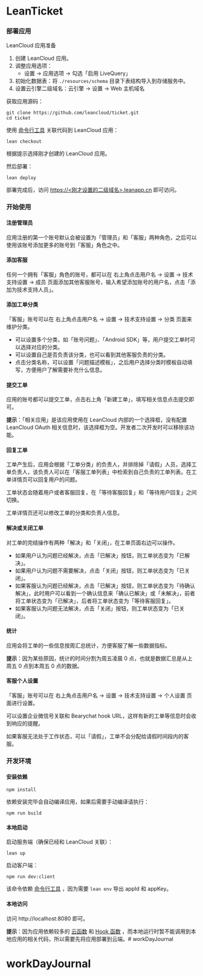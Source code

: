 # LeanTicket

### 部署应用

LeanCloud 应用准备

1. 创建 LeanCloud 应用。
2. 调整应用选项：
   - 设置 -> 应用选项 -> 勾选「启用 LiveQuery」
3. 初始化数据表：将 `./resources/schema` 目录下表结构导入到存储服务中。
4. 设置云引擎二级域名：云引擎 -> 设置 -> Web 主机域名

获取应用源码：

```
git clone https://github.com/leancloud/ticket.git
cd ticket
```

使用 [命令行工具](https://leancloud.cn/docs/leanengine_cli.html) 关联代码到 LeanCloud 应用：

```
lean checkout
```

根据提示选择刚才创建的 LeanCloud 应用。

然后部署：

```
lean deploy
```

部署完成后，访问 [https://<刚才设置的二级域名>.leanapp.cn]() 即可访问。

### 开始使用

#### 注册管理员

应用注册的第一个账号默认会被设置为「管理员」和「客服」两种角色，之后可以使用该账号添加更多的账号到「客服」角色之中。

#### 添加客服

任何一个拥有「客服」角色的账号，都可以在 右上角点击用户名 -> 设置 -> 技术支持设置 -> 成员 页面添加其他客服账号，输入希望添加账号的用户名，点击「添加为技术支持人员」。

#### 添加工单分类

「客服」账号可以在 右上角点击用户名 -> 设置 -> 技术支持设置 -> 分类 页面来维护分类。

* 可以设置多个分类，如「账号问题」、「Android SDK」等，用户提交工单时可以选择对应的分类。
* 可以设置自己是否负责该分类，也可以看到其他客服负责的分类。
* 点击分类名称，可以设置「问题描述模板」，之后用户选择分类时模板自动填写，方便用户了解需要补充什么信息。

#### 提交工单

应用的账号都可以提交工单，点击右上角「新建工单」，填写相关信息点击提交即可。

**提示**：「相关应用」是该应用使用在 LeanCloud 内部的一个选择框，没有配置 LeanCloud OAuth 相关信息时，该选择框为空。开发者二次开发时可以移除该功能。

#### 回复工单

工单产生后，应用会根据「工单分类」的负责人，并排除掉「请假」人员，选择工单负责人，该负责人可以在「客服工单列表」中检索到自己负责的工单列表。在工单详情页可以回复用户的问题。

工单状态会随着用户或者客服回复，在「等待客服回复」和「等待用户回复」之间切换。

工单详情页还可以修改工单的分类和负责人信息。

#### 解决或关闭工单

对工单的完结操作有两种「解决」和「关闭」，在工单页面右边可以操作。 
* 如果用户认为问题已经解决，点击「已解决」按钮，则工单状态变为「已解决」。
* 如果用户认为问题不需要解决，点击「关闭」按钮，则工单状态变为「已关闭」。
* 如果客服认为问题已经解决，点击「已解决」按钮，则工单状态变为「待确认解决」，此时用户可以看到一个确认信息来「确认已解决」或「未解决」，前者将工单状态变为「已解决」，后者将工单状态变为「等待客服回复」。
* 如果客服认为问题无法解决，点击「关闭」按钮，则工单状态变为「已关闭」。


#### 统计

应用会将工单的一些信息按周汇总统计，方便客服了解一些数据指标。

**提示**：因为某些原因，统计的时间分割为周五凌晨 0 点，也就是数据汇总是从上周五 0 点到本周五 0 点的数据。

#### 客服个人设置

「客服」账号可以在 右上角点击用户名 -> 设置 -> 技术支持设置 -> 个人设置 页面进行设置。

可以设置企业微信号关联和 Bearychat hook URL，这样有新的工单等信息时会收到响应的提醒。

如果客服无法处于工作状态，可以「请假」，工单不会分配给请假时间段内的客服。

### 开发环境

#### 安装依赖

```
npm install
```
依赖安装完毕会自动编译应用，如果后需要手动编译请执行：

```
npm run build
```

#### 本地启动

启动服务端（确保已经和 LeanCloud 关联）：

```
lean up
```

启动客户端：

```
npm run dev:client
```
该命令依赖 [命令行工具](https://leancloud.cn/docs/leanengine_cli.html) ，因为需要 `lean env` 导出 appId 和 appKey。

#### 本地访问

访问 http://localhost:8080 即可。

**提示**：因为应用依赖较多的 [云函数](https://leancloud.cn/docs/leanengine_cloudfunction_guide-node.html#云函数) 和 [Hook 函数](https://leancloud.cn/docs/leanengine_cloudfunction_guide-node.html#Hook_函数) ，而本地运行时暂不能调用到本地应用的相关代码，所以需要先将应用部署到云端。# workDayJournal
# workDayJournal
